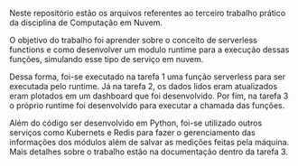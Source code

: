 Neste repositório estão os arquivos referentes ao terceiro trabalho prático da disciplina de Computação em Nuvem.

O objetivo do trabalho foi aprender sobre o conceito de serverless functions e como desenvolver um modulo runtime para a execução dessas funções, simulando esse tipo de serviço em nuvem.

Dessa forma, foi-se executado na tarefa 1 uma função serverless para ser executada pelo runtime. Já na tarefa 2, os dados lidos eram atualizados eram plotados em um dashboard que foi desenvolvido. Por fim, na tarefa 3 o próprio runtime foi desenvolvido para executar a chamada das funções.

Além do código ser desenvolvido em Python, foi-se utilizado outros serviços como Kubernets e Redis para fazer o gerenciamento das informações dos módulos além de salvar as medições feitas pela máquina. Mais detalhes sobre o trabalho estão na documentação dentro da tarefa 3.
